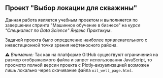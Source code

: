 ## Проект "Выбор локации для скважины"
Данная работа является учебным проектом и выполняется по завершении спринта "Машинное обучение в бизнесе" на _курсе "Специалист по Data Science"_  _Яндекс Практикум_.  

Задачей проекта было определение наиболее привлекательного с инвестиционной точки зрения нефтеносного района.  

⚠ _Внимание:_ Так как на платформе GitHub существуют ограничения на размер отображаемого файла и запрет использования JavaScript, то просмотр полной версии проекта с Plotly-визуализацией возможен лишь локально через скачивание файла `oil_well_page.html`.
